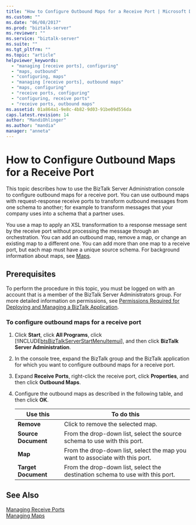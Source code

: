 ```yaml
---
title: "How to Configure Outbound Maps for a Receive Port | Microsoft Docs"
ms.custom: ""
ms.date: "06/08/2017"
ms.prod: "biztalk-server"
ms.reviewer: ""
ms.service: "biztalk-server"
ms.suite: ""
ms.tgt_pltfrm: ""
ms.topic: "article"
helpviewer_keywords: 
  - "managing [receive ports], configuring"
  - "maps, outbound"
  - "configuring, maps"
  - "managing [receive ports], outbound maps"
  - "maps, configuring"
  - "receive ports, configuring"
  - "configuring, receive ports"
  - "receive ports, outbound maps"
ms.assetid: 01a864a1-9e8c-4b82-9d03-91be09d556da
caps.latest.revision: 14
author: "MandiOhlinger"
ms.author: "mandia"
manager: "anneta"
---
```

# How to Configure Outbound Maps for a Receive Port
This topic describes how to use the BizTalk Server Administration console to configure outbound maps for a receive port. You can use outbound maps with request-response receive ports to transform outbound messages from one schema to another; for example to transform messages that your company uses into a schema that a partner uses.  
  
 You use a map to apply an XSL transformation to a response message sent by the receive port without processing the message through an orchestration. You can add an outbound map, remove a map, or change an existing map to a different one. You can add more than one map to a receive port, but each map must have a unique source schema. For background information about maps, see [Maps](../core/maps.md).  
  
## Prerequisites  
 To perform the procedure in this topic, you must be logged on with an account that is a member of the BizTalk Server Administrators group. For more detailed information on permissions, see [Permissions Required for Deploying and Managing a BizTalk Application](../core/permissions-required-for-deploying-and-managing-a-biztalk-application.md).  
  
### To configure outbound maps for a receive port  
  
1.  Click **Start**, click **All Programs**, click [!INCLUDE[btsBizTalkServerStartMenuItemui](../includes/btsbiztalkserverstartmenuitemui-md.md)], and then click **BizTalk Server Administration**.  
  
2.  In the console tree, expand the BizTalk group and the BizTalk application for which you want to configure outbound maps for a receive port.  
  
3.  Expand **Receive Ports**, right-click the receive port, click **Properties**, and then click **Outbound Maps**.  
  
4.  Configure the outbound maps as described in the following table, and then click **OK**.  
  
    |Use this|To do this|  
    |--------------|----------------|  
    |**Remove**|Click to remove the selected map.|  
    |**Source Document**|From the drop-down list, select the source schema to use with this port.|  
    |**Map**|From the drop-down list, select the map you want to associate with this port.|  
    |**Target Document**|From the drop-down list, select the destination schema to use with this port.|  
  
## See Also  
 [Managing Receive Ports](../core/managing-receive-ports.md)   
 [Managing Maps](../core/managing-maps.md)